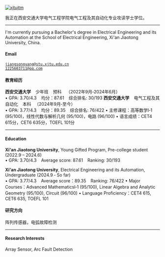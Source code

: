 [![xjtujtm](https://img.shields.io/badge/xjtujtm-github-blue?logo=github)](https://github.com/xjtujtm)

我正在西安交通大学电气工程学院电气工程及其自动化专业攻读学士学位。

---


I'm currently pursuing a Bachelor's degree in Electrical Engineering and its Automation at the School of Electrical Engineering, Xi'an Jiaotong University, China.

#### Email
<code>jiangsongyang@stu.xjtu.edu.cn</code>  
<code>1225603711@qq.com</code>

#### 教育经历
**西安交通大学** &ensp; 少年班 &ensp; 预科 &ensp; （2022年9月‑2024年6月）<br>
• GPA: 3.70/4.3 &ensp; 均分：87.61 &ensp; 综合排名: 30/193
**西安交通大学** &ensp; 电气工程及其自动化 &ensp; 本科 &ensp;（2024年9月‑至今）<br>
• GPA: 3.77/4.3 &ensp; 均分：89.35 &ensp; 综合排名: 76/422
• 主修课程：高等数学I‑1 (95/100)，线性代数与解析几何 (95/100)，电路 (96/100)
• 语言成绩：CET4 615分，CET6 635分，TOEFL 101分

---

#### Education  
**Xi'an Jiaotong University**, Young Gifted Program, Pre-college student (2022.9 – 2024.6) <br>
• GPA: 3.70/4.3 &ensp; Average score: 87.61 &ensp; Ranking: 30/193<br>  

**Xi'an Jiaotong University**, Electrical Engineering and its Automation, Undergraduate (2024.9 ‑ So far) <br>
• GPA: 3.77/4.3 &ensp; Average score：89.35 &ensp; Ranking: 76/422
• Major Courses：Advanced MathematicsI‑1 (95/100), Linear Algebra and Analytic Geometry (95/100), Circuit (96/100)
• Language Proficiency：CET4 615, CET6 635, TOEFL 101

#### 研究方向
阵列传感器，电弧故障检测

---

#### Research Interests  
Array Sensor, Arc Fault Detection